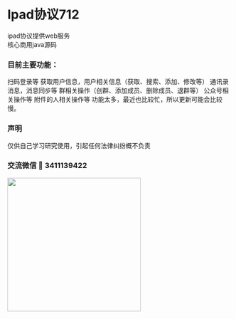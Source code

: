# Ipad协议712

ipad协议提供web服务<br/>
核心商用java源码
### 目前主要功能：

扫码登录等
获取用户信息，用户相关信息（获取、搜索、添加、修改等）
通讯录消息，消息同步等
群相关操作（创群、添加成员、删除成员、退群等）
公众号相关操作等
附件的人相关操作等
功能太多，最近也比较忙，所以更新可能会比较慢。
### 声明

仅供自己学习研究使用，引起任何法律纠纷概不负责

### 交流微信 🐧 3411139422
 <img src="https://buckettest-file2.oss-cn-shanghai.aliyuncs.com/WechatIMG56.jpeg" width = "300" height = "300" alt="" align=center />
